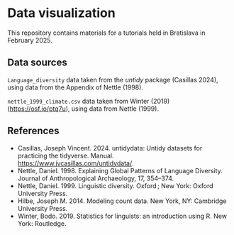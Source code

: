 # Data visualization 

This repository contains materials for a tutorials held in Bratislava in February 2025.



## Data sources

`Language_diversity` data taken from the <i>untidy</i> package (Casillas 2024), using data from the Appendix of Nettle (1998).

`nettle_1999_climate.csv` data taken from Winter (2019) (https://osf.io/ptq7u), using data from Nettle (1999).


## References

- Casillas, Joseph Vincent. 2024. untidydata: Untidy datasets for practicing the tidyverse. Manual. https://www.jvcasillas.com/untidydata/.
- Nettle, Daniel. 1998. Explaining Global Patterns of Language Diversity. Journal of Anthropological Archaeology, 17, 354–374.
- Nettle, Daniel. 1999. Linguistic diversity. Oxford ; New York: Oxford University Press.
- Hilbe, Joseph M. 2014. Modeling count data. New York, NY: Cambridge University Press.
- Winter, Bodo. 2019. Statistics for linguists: an introduction using R. New York: Routledge.
